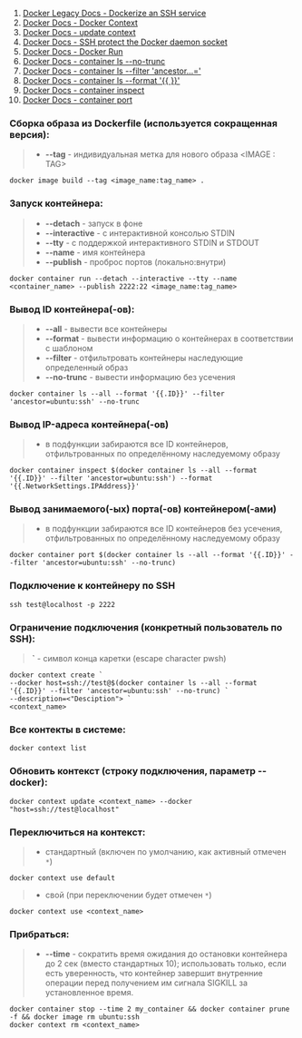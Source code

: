 1. [Docker Legacy Docs - Dockerize an SSH service](https://docker-docs.uclv.cu/engine/examples/running_ssh_service/)
2. [Docker Docs - Docker Context](https://docs.docker.com/engine/context/working-with-contexts/)
3. [Docker Docs - update context](https://docs.docker.com/engine/context/working-with-contexts/#updating-a-context)
4. [Docker Docs - SSH protect the Docker daemon socket](https://docs.docker.com/engine/security/protect-access/#use-ssh-to-protect-the-docker-daemon-socket)
5. [Docker Docs - Docker Run](https://docs.docker.com/reference/cli/docker/container/run/)
6. [Docker Docs - container ls --no-trunc](https://docs.docker.com/reference/cli/docker/container/ls/#no-trunc)
7. [Docker Docs - container ls --filter 'ancestor...='](https://docs.docker.com/reference/cli/docker/container/ls/#ancestor)
8. [Docker Docs - container ls --format '{{ }}'](https://docs.docker.com/reference/cli/docker/container/ls/#format)
9. [Docker Docs - container inspect](https://docs.docker.com/reference/cli/docker/inspect/)
10. [Docker Docs - container port](https://docs.docker.com/reference/cli/docker/container/port/)

### Сборка образа из Dockerfile (используется сокращенная версия):

> * **--tag** - индивидуальная метка для нового образа \<IMAGE : TAG>

    docker image build --tag <image_name:tag_name> .

### Запуск контейнера:

> * **--detach** - запуск в фоне
> * **--interactive** - с интерактивной консолью STDIN
> * **--tty** - с поддержкой интерактивного STDIN и STDOUT
> * **--name** - имя контейнера
> * **--publish** - проброс портов (локально:внутри)

    docker container run --detach --interactive --tty --name <container_name> --publish 2222:22 <image_name:tag_name>

### Вывод ID контейнера(-ов):

> * **--all** - вывести все контейнеры
> * **--format** - вывести информацию о контейнерах в соответствии с шаблоном
> * **--filter** - отфильтровать контейнеры наследующие определенный образ
> * **--no-trunc** - вывести информацию без усечения

    docker container ls --all --format '{{.ID}}' --filter 'ancestor=ubuntu:ssh' --no-trunc

### Вывод IP-адреса контейнера(-ов)
    
> * в подфункции забираются все ID контейнеров, отфильтрованных по определённому наследуемому образу

    docker container inspect $(docker container ls --all --format '{{.ID}}' --filter 'ancestor=ubuntu:ssh') --format '{{.NetworkSettings.IPAddress}}'

### Вывод занимаемого(-ых) порта(-ов) контейнером(-ами)

> * в подфункции забираются все ID контейнеров без усечения, отфильтрованных по определённому наследуемому образу

    docker container port $(docker container ls --all --format '{{.ID}}' --filter 'ancestor=ubuntu:ssh' --no-trunc)

### Подключение к контейнеру по SSH

    ssh test@localhost -p 2222

### Ограничение подключения (конкретный пользователь по SSH):

> **`** - символ конца каретки (escape character pwsh)

    docker context create `
    --docker host=ssh://test@$(docker container ls --all --format '{{.ID}}' --filter 'ancestor=ubuntu:ssh' --no-trunc) `
    --description=<"Desciption"> `
    <context_name>

### Все контекты в системе:

    docker context list

### Обновить контекст (строку подключения, параметр --docker):

    docker context update <context_name> --docker "host=ssh://test@localhost"

### Переключиться на контекст:

> * стандартный (включен по умолчанию, как активный отмечен `*`)

    docker context use default

> * свой (при переключении будет отмечен `*`)

    docker context use <context_name>

### Прибраться:

> * **--time** - сократить время ожидания до остановки контейнера до 2 сек (вместо стандартных 10); использовать только, если есть уверенность, что контейнер завершит внутренние операции перед получением им сигнала SIGKILL за установленное время.

    docker container stop --time 2 my_container && docker container prune -f && docker image rm ubuntu:ssh
    docker context rm <context_name>